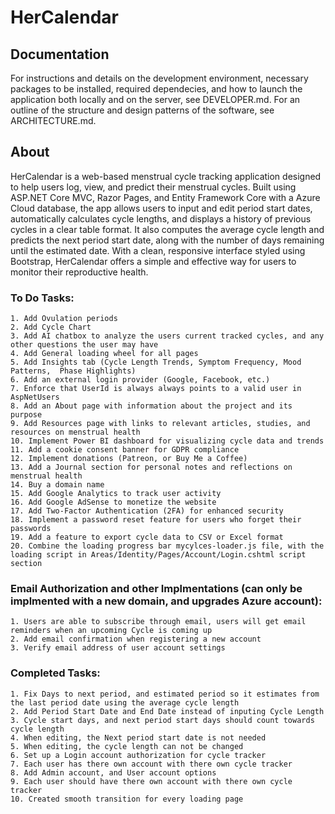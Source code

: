 

# HerCalendar

## Documentation
 For instructions and details on the development environment, necessary packages to be installed, required dependecies, and how to 
launch the application both locally and on the server, see DEVELOPER.md. For an outline of the structure and design patterns of 
the software, see ARCHITECTURE.md.

## About 
HerCalendar is a web-based menstrual cycle tracking application designed to help users log, view, and predict their menstrual cycles.
Built using ASP.NET Core MVC, Razor Pages, and Entity Framework Core with a Azure Cloud database, the app allows users to input and edit 
period start dates, automatically calculates cycle lengths, and displays a history of previous cycles in a clear table format. 
It also computes the average cycle length and predicts the next period start date, along with the number of days remaining until 
the estimated date. With a clean, responsive interface styled using Bootstrap, HerCalendar offers a simple and effective way for 
users to monitor their reproductive health.


### To Do Tasks:
	1. Add Ovulation periods
	2. Add Cycle Chart
	3. Add AI chatbox to analyze the users current tracked cycles, and any other questions the user may have
	4. Add General loading wheel for all pages
	5. Add Insights tab (Cycle Length Trends, Symptom Frequency, Mood Patterns,  Phase Highlights)
    6. Add an external login provider (Google, Facebook, etc.)
	7. Enforce that UserId is always always points to a valid user in AspNetUsers
	8. Add an About page with information about the project and its purpose
	9. Add Resources page with links to relevant articles, studies, and resources on menstrual health
	10. Implement Power BI dashboard for visualizing cycle data and trends
	11. Add a cookie consent banner for GDPR compliance
	12. Implement donations (Patreon, or Buy Me a Coffee)
	13. Add a Journal section for personal notes and reflections on menstrual health
	14. Buy a domain name
	15. Add Google Analytics to track user activity
	16. Add Google AdSense to monetize the website
	17. Add Two-Factor Authentication (2FA) for enhanced security
	18. Implement a password reset feature for users who forget their passwords
	19. Add a feature to export cycle data to CSV or Excel format
	20. Combine the loading progress bar mycylces-loader.js file, with the loading script in Areas/Identity/Pages/Account/Login.cshtml script section


### Email Authorization and other Implmentations (can only be implmented with a new domain, and upgrades Azure account):
	1. Users are able to subscribe through email, users will get email reminders when an upcoming Cycle is coming up
	2. Add email confirmation when registering a new account
	3. Verify email address of user account settings


### Completed Tasks:
	1. Fix Days to next period, and estimated period so it estimates from the last period date using the average cycle length
	2. Add Period Start Date and End Date instead of inputing Cycle Length
	3. Cycle start days, and next period start days should count towards cycle length
	4. When editing, the Next period start date is not needed
	5. When editing, the cycle length can not be changed
	6. Set up a Login account authorization for cycle tracker
	7. Each user has there own account with there own cycle tracker
	8. Add Admin account, and User account options
	9. Each user should have there own account with there own cycle tracker
	10. Created smooth transition for every loading page

